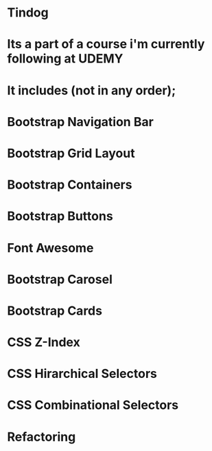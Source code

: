 # Tindog
# Its a part of a course i'm currently following at UDEMY

# It includes (not in any order);

# Bootstrap Navigation Bar
# Bootstrap Grid Layout
# Bootstrap Containers
# Bootstrap Buttons
# Font Awesome
# Bootstrap Carosel
# Bootstrap Cards
# CSS Z-Index
# CSS Hirarchical Selectors
# CSS Combinational Selectors
# Refactoring
